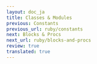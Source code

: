 ```yaml
---
layout: doc_ja
title: Classes & Modules
previous: Constants
previous_url: ruby/constants
next: Blocks & Procs
next_url: ruby/blocks-and-procs
review: true
translated: true
---
```

